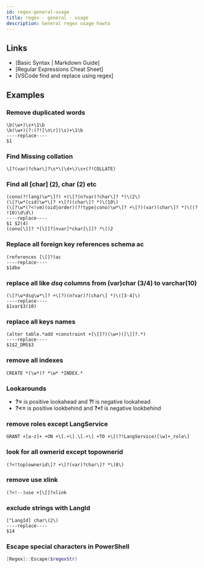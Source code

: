 ```yaml
---
id: regex-general-usage
title: regex - general - usage
description: General regex usage howto
---
```


## Links

- [Basic Syntax | Markdown Guide]
- [Regular Expressions Cheat Sheet]
- [VSCode find and replace using regex]

## Examples

### Remove duplicated words

```RegEx
\b(\w+)\s+\1\b
\b(\w+)(?:(?![\n\r])\s)+\1\b
----replace----
$1
```

### Find Missing collation

```RegEx
\[?(var)?char\]?\s*\(\d+\)\s+(?!COLLATE)
```

### Find all [char] (2), char (2) etc

```RegEx
(cono(?!lang)\w*\]?) +(\[?(n?var)?char\]? *)\(2\)
(\[?\w*(cid)\w*\]? +\[?)(char\]? *)\(10\)
(\[?\w*(?<!vm)(oid|order)(?!type|cono)\w*\]? +\[?)(var)(char\]? *)\((? !10)\d\d\)
----replace----
$1 $2(4)
(cono[\]]? *[\[]?[nvar]*char[\]]? *\()2
```

### Replace all foreign key references schema ac

```RegEx
(references [\[]?)ac
----replace----
$1dbo
```

### replace all like _dsq_ columns from (var)char (3/4) to varchar(10)

```RegEx
(\[?\w*dsq\w*\]? +\[?)(n?var)?(char\] *)\([3-4]\)
----replace----
$1var$3(10)
```

### replace all keys names

```RegEx
(alter table.*add +constraint +[\[]?)(\w+)([\]]?.*)
----replace----
$1$2_DMS$3
```

### remove all indexes

```RegEx
CREATE *(\w*)? *\w* *INDEX.*
```

### Lookarounds

- **?=** is positive lookahead and **?!** is negative lookahead
- **?<=** is positive lookbehind and **?<!** is negative lookbehind

### remove roles except LangService

```RegEx
GRANT +[a-z]+ +ON +\[.+\].\[.+\] +TO +\[(?!LangService)[\w]+_role\]
```

### look for all ownerid except topownerid

```RegEx
(?<!top)ownerid\]? +\[?(var)?char\]? *\(8\)
```

### remove use xlink

```RegEx
(?<!--)use +[\[]?xlink
```

### exclude strings with LangId

```RegEx
[^LangId] char\(2\)
----replace----
$14
```

### Escape special characters in PowerShell

```PowerShell
[Regex]::Escape($regexStr)
```

